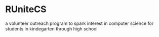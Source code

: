 # RUniteCS
a volunteer outreach program to spark interest in computer science for students in kindegarten through high school
